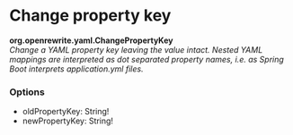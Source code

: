 # Change property key

**org.openrewrite.yaml.ChangePropertyKey**  
_Change a YAML property key leaving the value intact. Nested YAML mappings are interpreted as dot separated property names, i.e. as Spring Boot interprets application.yml files._

### Options

* oldPropertyKey: String!
* newPropertyKey: String!

